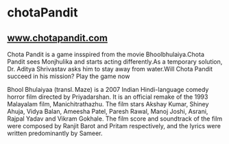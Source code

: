 # chotaPandit
## www.chotapandit.com
Chota Pandit is a game insspired from the movie Bhoolbhulaiya.Chota Pandit sees Monjhulika and starts acting differently.As a temporary solution, Dr. Aditya Shrivastav asks him to stay away from water.Will Chota Pandit succeed in his mission? Play the game now

Bhool Bhulaiyaa (transl. Maze) is a 2007 Indian Hindi-language comedy horror film directed by Priyadarshan. It is an official remake of the 1993 Malayalam film, Manichitrathazhu. The film stars Akshay Kumar, Shiney Ahuja, Vidya Balan, Ameesha Patel, Paresh Rawal, Manoj Joshi, Asrani, Rajpal Yadav and Vikram Gokhale. The film score and soundtrack of the film were composed by Ranjit Barot and Pritam respectively, and the lyrics were written predominantly by Sameer.

